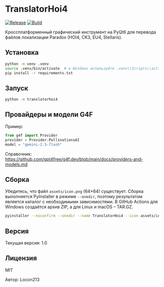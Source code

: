 # TranslatorHoi4

[![Release][release-badge]][release-url]
[![Build][build-badge]][build-url]

Кроссплатформенный графический инструмент на PyQt6 для перевода файлов локализации Paradox (HOI4, CK3, EU4, Stellaris).

## Установка

```bash
python -m venv .venv
source .venv/bin/activate  # в Windows используйте .venv\\Scripts\\activate
pip install -r requirements.txt
```

## Запуск

```bash
python -m translatorhoi4
```

## Провайдеры и модели G4F

Пример:

```python
from g4f import Provider
provider = Provider.PollinationsAI
model = "gemini-2.5-flash"
```

Справочник: https://github.com/gpt4free/g4f.dev/blob/main/docs/providers-and-models.md

## Сборка

Убедитесь, что файл `assets/icon.png` (64×64) существует.
Сборка выполняется PyInstaller в режиме `--onedir`, поэтому
результатом является каталог с необходимыми зависимостями. В GitHub
Actions для Windows создаётся архив ZIP, а для Linux и macOS – TAR.GZ.

```bash
pyinstaller --noconfirm --onedir --name TranslatorHoi4 --icon assets/icon.png translatorhoi4/app.py
```

## Версия

Текущая версия: 1.0

## Лицензия

MIT

Автор: Locon213

[release-badge]: https://img.shields.io/github/v/release/Locon213/TranslatorHoi4
[release-url]: https://github.com/Locon213/TranslatorHoi4/releases
[build-badge]: https://github.com/Locon213/TranslatorHoi4/actions/workflows/build.yml/badge.svg
[build-url]: https://github.com/Locon213/TranslatorHoi4/actions/workflows/build.yml

